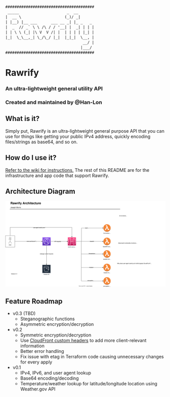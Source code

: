     #######################################
     _____                     _  __
    |  __ \                   (_)/ _|
    | |__) |__ ___      ___ __ _| |_ _   _
    |  _  // _` \ \ /\ / / '__| |  _| | | |
    | | \ \ (_| |\ V  V /| |  | | | | |_| |
    |_|  \_\__,_| \_/\_/ |_|  |_|_|  \__, |
                                      __/ |
                                     |___/
    #######################################

# Rawrify
### An ultra-lightweight general utility API
### Created and maintained by @Han-Lon

## What is it?
Simply put, Rawrify is an ultra-lightweight general purpose API that you can use for
things like getting your public IPv4 address, quickly encoding files/strings as base64, and so on.

## How do I use it?
[Refer to the wiki for instructions.](https://github.com/Han-Lon/rawrify/wiki) 
The rest of this README are for the infrastructure and app code that support Rawrify.


## Architecture Diagram
![architecture_diagram](docs/architecture_diagram.svg)


## Feature Roadmap
- v0.3 (TBD)
  - Steganographic functions
  - Asymmetric encryption/decryption
- v0.2
  - Symmetric encryption/decryption
  - Use [CloudFront custom headers](https://docs.aws.amazon.com/AmazonCloudFront/latest/DeveloperGuide/using-cloudfront-headers.html) to add more client-relevant information 
  - Better error handling
  - Fix issue with etag in Terraform code causing unnecessary changes for every apply
- v0.1
  - IPv4, IPv6, and user agent lookup
  - Base64 encoding/decoding
  - Temperature/weather lookup for latitude/longitude location using Weather.gov API